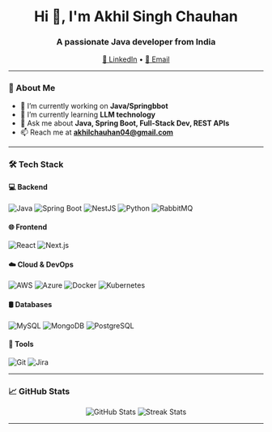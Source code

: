 <h1 align="center">Hi 👋, I'm Akhil Singh Chauhan</h1>
<h3 align="center">A passionate Java developer from India</h3>

<p align="center">
<!--   <a href="https://yourwebsite.com" target="_blank">🌐 Portfolio</a> • -->
  <a href="https://www.linkedin.com/in/akhilschauhan" target="_blank">💼 LinkedIn</a> •
  <a href="mailto:akhilchauhan04@gmail.com">📧 Email</a>
</p>

---

### 🧠 About Me

- 🔭 I’m currently working on **Java/Springbbot**
- 🌱 I’m currently learning **LLM technology**
- 💬 Ask me about **Java, Spring Boot, Full-Stack Dev, REST APIs**
- 📫 Reach me at **akhilchauhan04@gmail.com**

---

### 🛠️ Tech Stack

#### 💻 Backend
![Java](https://img.shields.io/badge/Java-ED8B00?style=for-the-badge&logo=openjdk&logoColor=white)
![Spring Boot](https://img.shields.io/badge/Spring_Boot-6DB33F?style=for-the-badge&logo=spring-boot&logoColor=white)
![NestJS](https://img.shields.io/badge/NestJS-E0234E?style=for-the-badge&logo=nestjs&logoColor=white)
![Python](https://img.shields.io/badge/Python-3776AB?style=for-the-badge&logo=python&logoColor=white)
![RabbitMQ](https://img.shields.io/badge/RabbitMQ-FF6600?style=for-the-badge&logo=rabbitmq&logoColor=white)

#### 🌐 Frontend
![React](https://img.shields.io/badge/React-20232A?style=for-the-badge&logo=react&logoColor=61DAFB)
![Next.js](https://img.shields.io/badge/Next.js-000000?style=for-the-badge&logo=nextdotjs&logoColor=white)

#### ☁️ Cloud & DevOps
![AWS](https://img.shields.io/badge/AWS-232F3E?style=for-the-badge&logo=amazon-aws&logoColor=white)
![Azure](https://img.shields.io/badge/Azure-0078D4?style=for-the-badge&logo=microsoft-azure&logoColor=white)
![Docker](https://img.shields.io/badge/Docker-2496ED?style=for-the-badge&logo=docker&logoColor=white)
![Kubernetes](https://img.shields.io/badge/Kubernetes-326CE5?style=for-the-badge&logo=kubernetes&logoColor=white)

#### 🛢️ Databases
![MySQL](https://img.shields.io/badge/MySQL-005C84?style=for-the-badge&logo=mysql&logoColor=white)
![MongoDB](https://img.shields.io/badge/MongoDB-47A248?style=for-the-badge&logo=mongodb&logoColor=white)
![PostgreSQL](https://img.shields.io/badge/PostgreSQL-316192?style=for-the-badge&logo=postgresql&logoColor=white)

#### 🧰 Tools
![Git](https://img.shields.io/badge/Git-F05032?style=for-the-badge&logo=git&logoColor=white)
![Jira](https://img.shields.io/badge/Jira-0052CC?style=for-the-badge&logo=jira&logoColor=white)

---

### 📈 GitHub Stats

<p align="center">
  <img src="https://github-readme-stats.vercel.app/api?username=akhils95&show_icons=true&theme=github_dark" alt="GitHub Stats" />
  <img src="https://github-readme-streak-stats.herokuapp.com/?user=akhils95&theme=github-dark" alt="Streak Stats" />
</p>

---
